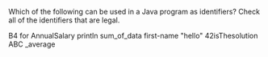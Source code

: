 Which of the following can be used in a Java program as identifiers? Check all of the identifiers that are legal.

 B4
 for
 AnnualSalary
 println
 sum_of_data
 first-name
 "hello"
 42isThesolution
 ABC
 _average
